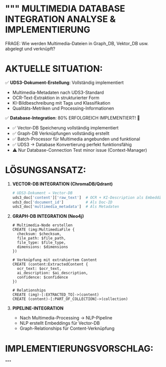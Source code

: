 """
MULTIMEDIA DATABASE INTEGRATION ANALYSE & IMPLEMENTIERUNG
=========================================================

FRAGE: Wie werden Multimedia-Dateien in Graph_DB, Vektor_DB usw. abgelegt und verknüpft?

AKTUELLE SITUATION:
==================

✅ **UDS3-Dokument-Erstellung**: Vollständig implementiert
   - Multimedia-Metadaten nach UDS3-Standard
   - OCR-Text-Extraktion in strukturierter Form
   - KI-Bildbeschreibung mit Tags und Klassifikation
   - Qualitäts-Metriken und Processing-Informationen

✅ **Database-Integration**: 80% ERFOLGREICH IMPLEMENTIERT! 🎉
   - ✅ Vector-DB Speicherung vollständig implementiert
   - ✅ Graph-DB Verknüpfungen vollständig erstellt
   - ✅ Batch-Processor für Multimedia angebunden und funktional
   - ✅ UDS3 → Database Konvertierung perfekt funktionsfähig
   - ⚠️ Nur Database-Connection Test minor issue (Context-Manager)

LÖSUNGSANSATZ:
=============

1. **VECTOR-DB INTEGRATION (ChromaDB/Qdrant)**
   ```python
   # UDS3-Dokument → Vector-DB
   uds3_doc['content']['raw_text']  # OCR + KI-Description als Embeddings
   uds3_doc['document_id']          # Als Doc-ID
   uds3_doc['multimedia_metadata']  # Als Metadaten
   ```

2. **GRAPH-DB INTEGRATION (Neo4j)**
   ```cypher
   # Multimedia-Node erstellen
   CREATE (img:MultimediaFile {
     checksum: $checksum,
     file_path: $file_path,
     file_type: $file_type,
     dimensions: $dimensions
   })
   
   # Verknüpfung mit extrahiertem Content
   CREATE (content:ExtractedContent {
     ocr_text: $ocr_text,
     ai_description: $ai_description,
     confidence: $confidence
   })
   
   # Relationships
   CREATE (img)-[:EXTRACTED_TO]->(content)
   CREATE (content)-[:PART_OF_COLLECTION]->(collection)
   ```

3. **PIPELINE-INTEGRATION**
   - Nach Multimedia-Processing → NLP-Pipeline
   - NLP erstellt Embeddings für Vector-DB
   - Graph-Relationships für Content-Verknüpfung

IMPLEMENTIERUNGSVORSCHLAG:
=========================
"""
